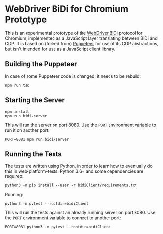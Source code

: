 # WebDriver BiDi for Chromium Prototype

This is an experimental prototype of the [WebDriver BiDi](https://w3c.github.io/webdriver-bidi/) protocol for Chromium, implemented as a JavaScript layer translating between BiDi and CDP. It is based on (forked from) [Puppeteer](https://github.com/puppeteer/puppeteer) for use of its CDP abstractions, but isn't intended for use as a JavaScript client library.

## Building the Puppeteer
In case of some Puppeteer code is changed, it needs to be rebuild:

    npm run tsc

## Starting the Server

    npm install
    npm run bidi-server

This will run the server on port 8080. Use the `PORT` environment variable to
run it on another port:

    PORT=8081 npm run bidi-server

## Running the Tests

The tests are written using Python, in order to learn how to eventually do this
in web-platform-tests. Python 3.6+ and some dependencies are required:

    python3 -m pip install --user -r bidiClient/requirements.txt

Running:

    python3 -m pytest --rootdir=bidiClient

This will run the tests against an already running server on port
8080. Use the `PORT` environment variable to connect to another port:

    PORT=8081 python3 -m pytest --rootdir=bidiClient
